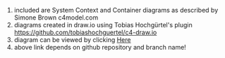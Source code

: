 1. included are System Context and Container diagrams as described by Simone Brown c4model.com
1. diagrams created in draw.io using Tobias Hochgürtel's plugin https://github.com/tobiashochguertel/c4-draw.io
1. diagram can be viewed by clicking [Here](https://www.draw.io/#Hmasoudamri%2FSDEChallenge%2Fsolution%2Fanalytics-arch%2Fanalytics-arch.drawio)
1. above link depends on github repository and branch name!
